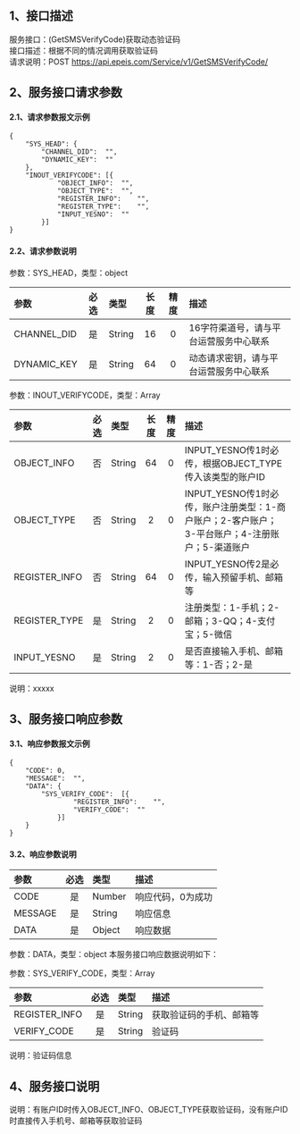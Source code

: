 ## 1、接口描述  
服务接口：(GetSMSVerifyCode)获取动态验证码  
接口描述：根据不同的情况调用获取验证码  
请求说明：POST https://api.epeis.com/Service/v1/GetSMSVerifyCode/  
  
## 2、服务接口请求参数  
#### 2.1、请求参数报文示例  
~~~  
{
	"SYS_HEAD":	{
		"CHANNEL_DID":	"",
		"DYNAMIC_KEY":	""
	},
	"INOUT_VERIFYCODE":	[{
			"OBJECT_INFO":	"",
			"OBJECT_TYPE":	"",
			"REGISTER_INFO":	"",
			"REGISTER_TYPE":	"",
			"INPUT_YESNO":	""
		}]
}  
~~~  
#### 2.2、请求参数说明  
参数：SYS_HEAD，类型：object  
  
| 参数 | 必选 | 类型 | 长度 | 精度 | 描述 |  
| :----------------- | :----: | :-------- | :----: | :----: | :---------------- |  
| CHANNEL_DID | 是 | String | 16 | 0 | 16字符渠道号，请与平台运营服务中心联系 |  
| DYNAMIC_KEY | 是 | String | 64 | 0 | 动态请求密钥，请与平台运营服务中心联系 |  
  
参数：INOUT_VERIFYCODE，类型：Array  
  
| 参数              | 必选 | 类型     | 长度 | 精度 | 描述             |  
| :----------------- | :----: | :-------- | :----: | :----: | :---------------- |  
| OBJECT_INFO |  否  | String   | 64 | 0 | INPUT_YESNO传1时必传，根据OBJECT_TYPE传入该类型的账户ID |  
| OBJECT_TYPE |  否  | String   | 2 | 0 | INPUT_YESNO传1时必传，账户注册类型：1-商户账户；2-客户账户；3-平台账户；4-注册账户；5-渠道账户 |  
| REGISTER_INFO |  否  | String   | 64 | 0 | INPUT_YESNO传2是必传，输入预留手机、邮箱等 |  
| REGISTER_TYPE |  是  | String   | 2 | 0 | 注册类型：1-手机；2-邮箱；3-QQ；4-支付宝；5-微信 |  
| INPUT_YESNO |  是  | String   | 2 | 0 | 是否直接输入手机、邮箱等：1-否；2-是 |  
  
说明：xxxxx  
  
## 3、服务接口响应参数  
#### 3.1、响应参数报文示例  
~~~  
{
	"CODE":	0,
	"MESSAGE":	"",
	"DATA":	{
		"SYS_VERIFY_CODE":	[{
				"REGISTER_INFO":	"",
				"VERIFY_CODE":	""
			}]
	}
}  
~~~  
#### 3.2、响应参数说明  
  
| 参数              | 必选 | 类型     | 描述             |  
| :----------------- | :----: | :-------- | :---------------- |  
| CODE | 是 | Number | 响应代码，0为成功 |  
| MESSAGE | 是 | String | 响应信息 |  
| DATA | 是 | Object | 响应数据 |  
  
参数：DATA，类型：object 本服务接口响应数据说明如下：  
  
参数：SYS_VERIFY_CODE，类型：Array  
  

| 参数              | 必选 | 类型     | 描述             |  
| :----------------- | :----: | :-------- | :---------------- |  
| REGISTER_INFO |  是  | String   | 获取验证码的手机、邮箱等 |  
| VERIFY_CODE |  是  | String   | 验证码 |  
  
说明：验证码信息  
## 4、服务接口说明  
说明：有账户ID时传入OBJECT_INFO、OBJECT_TYPE获取验证码，没有账户ID时直接传入手机号、邮箱等获取验证码  

